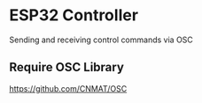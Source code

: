 # ESP32 Controller
Sending and receiving control commands via OSC

## Require OSC Library
https://github.com/CNMAT/OSC
